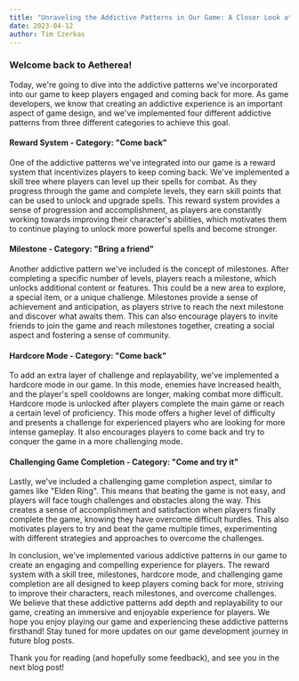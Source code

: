 ```yaml
---
title: "Unraveling the Addictive Patterns in Our Game: A Closer Look at Reward Systems, Milestones, Hardcore Mode, and Challenges"
date: 2023-04-12
author: Tim Czerkas
---
```


### Welcome back to Aetherea! 

Today, we're going to dive into the addictive patterns we've incorporated into our game to keep players engaged and coming back for more. As game developers, we know that creating an addictive experience is an important aspect of game design, and we've implemented four different addictive patterns from three different categories to achieve this goal.

#### Reward System - Category: "Come back"
One of the addictive patterns we've integrated into our game is a reward system that incentivizes players to keep coming back. We've implemented a skill tree where players can level up their spells for combat. As they progress through the game and complete levels, they earn skill points that can be used to unlock and upgrade spells. This reward system provides a sense of progression and accomplishment, as players are constantly working towards improving their character's abilities, which motivates them to continue playing to unlock more powerful spells and become stronger.

#### Milestone - Category: "Bring a friend"
Another addictive pattern we've included is the concept of milestones. After completing a specific number of levels, players reach a milestone, which unlocks additional content or features. This could be a new area to explore, a special item, or a unique challenge. Milestones provide a sense of achievement and anticipation, as players strive to reach the next milestone and discover what awaits them. This can also encourage players to invite friends to join the game and reach milestones together, creating a social aspect and fostering a sense of community.

#### Hardcore Mode - Category: "Come back"
To add an extra layer of challenge and replayability, we've implemented a hardcore mode in our game. In this mode, enemies have increased health, and the player's spell cooldowns are longer, making combat more difficult. Hardcore mode is unlocked after players complete the main game or reach a certain level of proficiency. This mode offers a higher level of difficulty and presents a challenge for experienced players who are looking for more intense gameplay. It also encourages players to come back and try to conquer the game in a more challenging mode.

#### Challenging Game Completion - Category: "Come and try it"
Lastly, we've included a challenging game completion aspect, similar to games like "Elden Ring". This means that beating the game is not easy, and players will face tough challenges and obstacles along the way. This creates a sense of accomplishment and satisfaction when players finally complete the game, knowing they have overcome difficult hurdles. This also motivates players to try and beat the game multiple times, experimenting with different strategies and approaches to overcome the challenges.

In conclusion, we've implemented various addictive patterns in our game to create an engaging and compelling experience for players. The reward system with a skill tree, milestones, hardcore mode, and challenging game completion are all designed to keep players coming back for more, striving to improve their characters, reach milestones, and overcome challenges. We believe that these addictive patterns add depth and replayability to our game, creating an immersive and enjoyable experience for players. We hope you enjoy playing our game and experiencing these addictive patterns firsthand! Stay tuned for more updates on our game development journey in future blog posts.

Thank you for reading (and hopefully some feedback), and see you in the next blog post!
